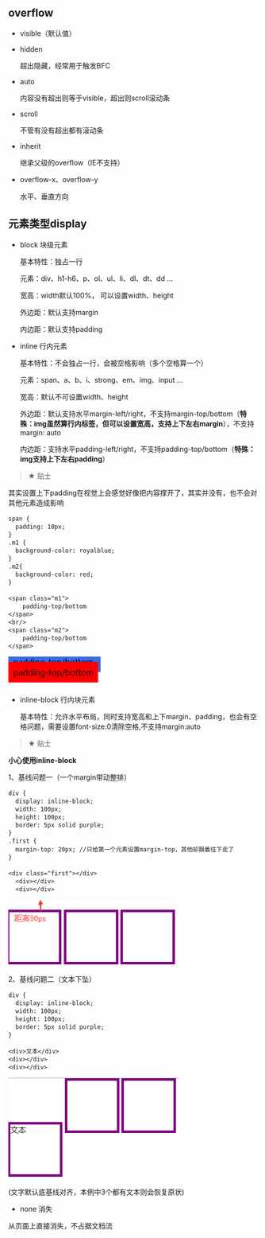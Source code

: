 ## overflow

- visible（默认值）

- hidden
    
    超出隐藏，经常用于触发BFC

- auto

    内容没有超出则等于visible，超出则scroll滚动条
    
- scroll

    不管有没有超出都有滚动条
    
- inherit
    
    继承父级的overflow（IE不支持）
    
- overflow-x、overflow-y

    水平、垂直方向
    
## 元素类型display

- block 块级元素

    基本特性：独占一行
    
    元素：div、h1-h6、p、ol、ul、li、dl、dt、dd ...
    
    宽高：width默认100%， 可以设置width、height
    
    外边距：默认支持margin
    
    内边距：默认支持padding
    
- inline 行内元素

    基本特性：不会独占一行，会被空格影响（多个空格算一个）
    
    元素：span、a、b、i、strong、em、img、input ...
    
    宽高：默认不可设置width、height
    
    外边距：默认支持水平margin-left/right，不支持margin-top/bottom（**特殊：img虽然算行内标签，但可以设置宽高，支持上下左右margin**），不支持margin: auto
    
    内边距：支持水平padding-left/right，不支持padding-top/bottom（**特殊：img支持上下左右padding**）

> &#9733; 贴士 

其实设置上下padding在视觉上会感觉好像把内容撑开了，其实并没有，也不会对其他元素造成影响

    span {
      padding: 10px;
    }
    .m1 {
      background-color: royalblue;
    }
    .m2{
      background-color: red;
    }
    
    <span class="m1">
        padding-top/bottom
    </span>
    <br/>
    <span class="m2">
        padding-top/bottom
    </span>
      
![Alt text](./imgs/5-01.png)

- inline-block 行内块元素

    基本特性：允许水平布局，同时支持宽高和上下margin、padding，也会有空格问题，需要设置font-size:0清除空格,不支持margin:auto
    
> &#9733; 贴士 
    
**小心使用inline-block**
    
1、基线问题一（一个margin带动整排）

    div {
      display: inline-block;
      width: 100px;
      height: 100px;
      border: 5px solid purple;
    }
    .first {
      margin-top: 20px; //只给第一个元素设置margin-top，其他却跟着往下走了
    }
    
    <div class="first"></div>
      <div></div>
      <div></div>
      
![Alt text](./imgs/5-02.png)

2、基线问题二（文本下坠）

    div {
      display: inline-block;
      width: 100px;
      height: 100px;
      border: 5px solid purple;
    }
    
    <div>文本</div>
    <div></div>
    <div></div>
    
![Alt text](./imgs/5-03.png) 

(文字默认底基线对齐，本例中3个都有文本则会恢复原状)

- none 消失

从页面上直接消失，不占据文档流